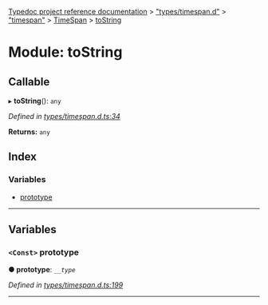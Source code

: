 [Typedoc project reference documentation](../README.md) > ["types/timespan.d"](../modules/_types_timespan_d_.md) > ["timespan"](../modules/_types_timespan_d_._timespan_.md) > [TimeSpan](../classes/_types_timespan_d_._timespan_.timespan.md) > [toString](../modules/_types_timespan_d_._timespan_.timespan.tostring.md)

# Module: toString

## Callable
▸ **toString**(): `any`

*Defined in [types/timespan.d.ts:34](https://github.com/DocuWare/REST-Sample-TS/blob/0222c3e/src/types/timespan.d.ts#L34)*

**Returns:** `any`

## Index

### Variables

* [prototype](_types_timespan_d_._timespan_.timespan.tostring.md#prototype)

---

## Variables

<a id="prototype"></a>

### `<Const>` prototype

**● prototype**: *`__type`*

*Defined in [types/timespan.d.ts:199](https://github.com/DocuWare/REST-Sample-TS/blob/0222c3e/src/types/timespan.d.ts#L199)*

___

